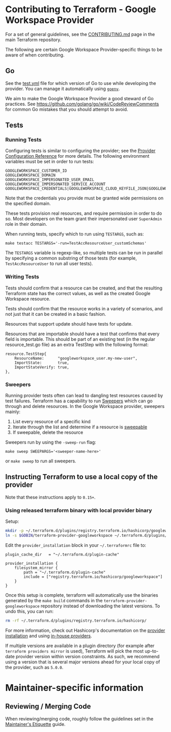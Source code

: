 # Contributing to Terraform - Google Workspace Provider

For a set of general guidelines, see the [CONTRIBUTING.md](https://github.com/hashicorp/terraform/blob/main/.github/CONTRIBUTING.md) page in the main Terraform repository.

The following are certain Google Workspace Provider-specific things to be aware of when contributing.

## Go

See the [test.yml](https://github.com/hashicorp/terraform-provider-googleworkspace/blob/main/.github/workflows/test.yml#L69) file for which version of Go to use while developing the provider. You can manage it automatically using [`goenv`](https://github.com/syndbg/goenv).

We aim to make the Google Workspace Provider a good steward of Go practices. See https://github.com/golang/go/wiki/CodeReviewComments for common Go mistakes that you should attempt to avoid.

## Tests

### Running Tests

Configuring tests is similar to configuring the provider; see the [Provider Configuration Reference](https://registry.terraform.io/providers/hashicorp/googleworkspace/latest/docs) for more details. The following environment variables must be set in order to run tests:

```
GOOGLEWORKSPACE_CUSTOMER_ID
GOOGLEWORKSPACE_DOMAIN
GOOGLEWORKSPACE_IMPERSONATED_USER_EMAIL
GOOGLEWORKSPACE_IMPERSONATED_SERVICE_ACCOUNT
GOOGLEWORKSPACE_CREDENTIALS|GOOGLEWORKSPACE_CLOUD_KEYFILE_JSON|GOOGLEWORKSPACE_USE_DEFAULT_CREDENTIALS|GOOGLE_CREDENTIALS|GOOGLE_APPLICATION_CREDENTIALS
```

Note that the credentials you provide must be granted wide permissions on the specified domain.

These tests provision real resources, and require permission in order to do so. Most developers on the team grant their impersonated user `SuperAdmin` role in their domain.

When running tests, specify which to run using `TESTARGS`, such as:

```
make testacc TESTARGS='-run=TestAccResourceUser_customSchemas'
```

The `TESTARGS` variable is regexp-like, so multiple tests can be run in parallel by specifying a common substring of those tests (for example, `TestAccResourceUser` to run all user tests).

### Writing Tests

Tests should confirm that a resource can be created, and that the resulting Terraform state has the correct values, as well as the created Google Workspace resource.

Tests should confirm that the resource works in a variety of scenarios, and not just that it can be created in a basic fashion.

Resources that support update should have tests for update.

Resources that are importable should have a test that confirms that every field is importable. This should be part of an existing test (in the regular resource_test.go file) as an extra TestStep with the following format:
```
resource.TestStep{
	ResourceName:      "googleworkspace_user.my-new-user",
	ImportState:       true,
	ImportStateVerify: true,
},
```

### Sweepers

Running provider tests often can lead to dangling test resources caused by test failures. Terraform has a capability to run [Sweepers](https://www.terraform.io/docs/extend/testing/acceptance-tests/sweepers.html) which can go through and delete resources. In the Google Workspace provider, sweepers mainly:
1. List every resource of a specific kind
2. Iterate through the list and determine if a resource is [sweepable](https://github.com/hashicorp/terraform-provider-googleworkspace/blob/main/internal/provider/googleworkspace_sweeper_test.go#L19)
3. If sweepable, delete the resource

Sweepers run by using the `-sweep-run` flag:

```
make sweep SWEEPARGS='<sweeper-name-here>'
```

or `make sweep` to run all sweepers.

## Instructing Terraform to use a local copy of the provider

Note that these instructions apply to `0.15+`.

### Using released terraform binary with local provider binary

Setup:
```bash
mkdir -p ~/.terraform.d/plugins/registry.terraform.io/hashicorp/googleworkspace/5.0.0/darwin_amd64
ln -s $GOBIN/terraform-provider-googleworkspace ~/.terraform.d/plugins/registry.terraform.io/hashicorp/googleworkspace/5.0.0/darwin_amd64/terraform-provider-googleworkspace_v5.0.0
```

Edit the `provider_installation` block in your `~/.terraformrc` file to:
```
plugin_cache_dir   = "~/.terraform.d/plugin-cache"

provider_installation {
	filesystem_mirror {
		path = "~/.terraform.d/plugin-cache"
		include = ["registry.terraform.io/hashicorp/googleworkspace"]
	}
}
```

Once this setup is complete, terraform will automatically use the binaries generated by the `make build` commands in the `terraform-provider-googleworkspace` repository instead of downloading the latest versions. To undo this, you can run:

```bash
rm -rf ~/.terraform.d/plugins/registry.terraform.io/hashicorp/
```

For more information, check out Hashicorp's documentation on the [provider installation](https://www.terraform.io/docs/language/providers/requirements.html#in-house-providers) and using [in-house providers](https://www.terraform.io/docs/language/providers/requirements.html#in-house-providers).

If multiple versions are available in a plugin directory (for example after `terraform providers mirror` is used), Terraform will pick the most up-to-date provider version within version constraints. As such, we recommend using a version that is several major versions ahead for your local copy of the provider, such as `5.0.0`.

# Maintainer-specific information

## Reviewing / Merging Code

When reviewing/merging code, roughly follow the guidelines set in the
[Maintainer's Etiquette](https://github.com/hashicorp/terraform/blob/main/docs/maintainer-etiquette.md)
guide.
